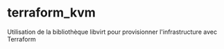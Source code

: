 # terraform_kvm
Utilisation de la bibliothèque libvirt pour provisionner l'infrastructure avec  Terraform
